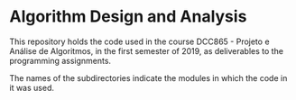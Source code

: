 # Algorithm Design and Analysis  

This repository holds the code used in the course DCC865 - Projeto e Análise de Algoritmos, in the first semester of 2019, as deliverables to the programming assignments.  

The names of the subdirectories indicate the modules in which the code in it was used.  
